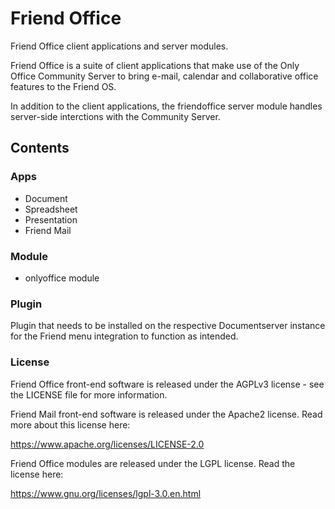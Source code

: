 # Friend Office
Friend Office client applications and server modules.

Friend Office is a suite of client applications that make use of the Only Office Community Server to bring e-mail, calendar and collaborative office features to the Friend OS.

In addition to the client applications, the friendoffice server module handles server-side interctions with the Community Server.

## Contents

### Apps

 * Document
 * Spreadsheet
 * Presentation
 * Friend Mail
 
### Module
 
 * onlyoffice module
 
### Plugin
 
 Plugin that needs to be installed on the respective Documentserver instance for the Friend menu integration to function as intended.

### License

 Friend Office front-end software is released under the AGPLv3 license - 
 see the LICENSE file for more information.
 
 Friend Mail front-end software is released under the Apache2 license. Read
 more about this license here:
 
 https://www.apache.org/licenses/LICENSE-2.0
 
 Friend Office modules are released
 under the LGPL license. Read the license here:
 
 https://www.gnu.org/licenses/lgpl-3.0.en.html


